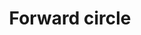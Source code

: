 ---
title: Forward circle
tags: ["forward", "circle", "arrow", "direction", "pointer"]
icon: forward-circle
svg: '<svg xmlns="http://www.w3.org/2000/svg" width="24" height="24" fill="none" viewBox="0 0 24 24" stroke-width="1.5" stroke-linecap="round" stroke-linejoin="round" stroke="currentColor"><path d="M10.242 10.71c.672.547 1.008.821 1.008 1.29s-.336.743-1.008 1.29c-.185.152-.37.295-.538.413a9 9 0 0 1-.49.318c-.67.407-1.006.611-1.306.385s-.328-.697-.383-1.642A14 14 0 0 1 7.5 12c0-.235.01-.497.025-.764.055-.945.082-1.417.383-1.642.3-.226.635-.022 1.306.385.174.106.342.214.49.318.169.118.353.261.538.412m5.75.001c.672.546 1.008.82 1.008 1.29s-.336.743-1.008 1.29c-.185.152-.37.295-.538.413a9 9 0 0 1-.49.318c-.67.407-1.006.611-1.306.385s-.328-.697-.383-1.642A14 14 0 0 1 13.25 12c0-.235.01-.497.025-.764.055-.945.082-1.417.383-1.642.3-.226.636-.022 1.306.385.174.106.341.214.49.318.169.118.353.261.538.412"/><circle cx="12" cy="12" r="9"/></svg>'
---